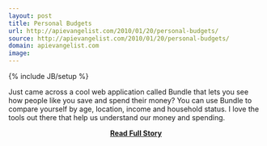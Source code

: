 ```yaml
---
layout: post
title: Personal Budgets
url: http://apievangelist.com/2010/01/20/personal-budgets/
source: http://apievangelist.com/2010/01/20/personal-budgets/
domain: apievangelist.com
image: 
---
```

{% include JB/setup %}<p>Just came across a cool web application called Bundle that lets you see how people like you save and spend their money?
You can use Bundle to compare yourself by age, location, income and household status.
I love the tools out there that help us understand our money and spending.</p>
<center><p><a href="http://apievangelist.com/2010/01/20/personal-budgets/" style='padding:25px; font-sze:18px; font-weight: bold;'>Read Full Story</a></p></center>
